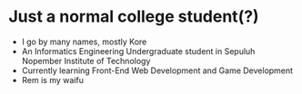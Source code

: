 # Just a normal college student(?)
- I go by many names, mostly Kore
- An Informatics Engineering Undergraduate student in Sepuluh Nopember Institute of Technology
- Currently learning Front-End Web Development and Game Development
- Rem is my waifu

<!--
**korekorokero/korekorokero** is a ✨ _special_ ✨ repository because its `README.md` (this file) appears on your GitHub profile.

Here are some ideas to get you started:

- 🔭 I’m currently working on ...
- 🌱 I’m currently learning ...
- 👯 I’m looking to collaborate on ...
- 🤔 I’m looking for help with ...
- 💬 Ask me about ...
- 📫 How to reach me: ...
- 😄 Pronouns: ...
- ⚡ Fun fact: ...
-->
